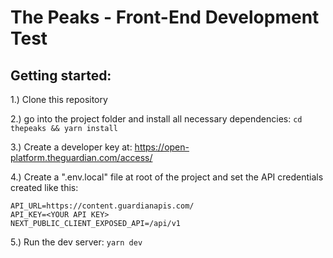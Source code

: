 # The Peaks - Front-End Development Test

## Getting started:

1.) Clone this repository

2.) go into the project folder and install all necessary dependencies:
`cd thepeaks && yarn install`

3.) Create a developer key at: https://open-platform.theguardian.com/access/

4.) Create a ".env.local" file at root of the project and set the API credentials created like this:

```
API_URL=https://content.guardianapis.com/
API_KEY=<YOUR API KEY>
NEXT_PUBLIC_CLIENT_EXPOSED_API=/api/v1
```

5.) Run the dev server:
`yarn dev`
